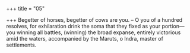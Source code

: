 +++
title = "05"

+++
Begetter of horses, begetter of cows are you.
– O you of a hundred resolves, for exhilaration drink the soma that they  fixed as your portion—
you winning all battles, (winning) the broad expanse, entirely victorious  amid the waters, accompanied by the Maruts, o Indra, master of
settlements.